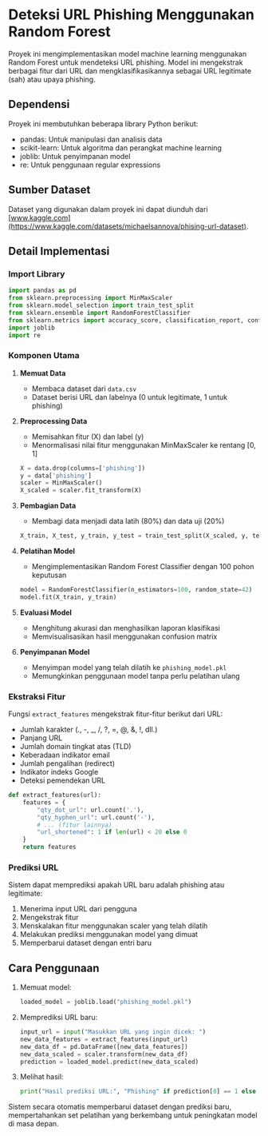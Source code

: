 # Deteksi URL Phishing Menggunakan Random Forest

Proyek ini mengimplementasikan model machine learning menggunakan Random Forest untuk mendeteksi URL phishing. Model ini mengekstrak berbagai fitur dari URL dan mengklasifikasikannya sebagai URL legitimate (sah) atau upaya phishing.

## Dependensi

Proyek ini membutuhkan beberapa library Python berikut:

- pandas: Untuk manipulasi dan analisis data
- scikit-learn: Untuk algoritma dan perangkat machine learning
- joblib: Untuk penyimpanan model
- re: Untuk penggunaan regular expressions

## Sumber Dataset

Dataset yang digunakan dalam proyek ini dapat diunduh dari [www.kaggle.com](https://www.kaggle.com/datasets/michaelsannova/phising-url-dataset).

## Detail Implementasi

### Import Library

```python
import pandas as pd
from sklearn.preprocessing import MinMaxScaler
from sklearn.model_selection import train_test_split
from sklearn.ensemble import RandomForestClassifier
from sklearn.metrics import accuracy_score, classification_report, confusion_matrix, ConfusionMatrixDisplay
import joblib
import re
```

### Komponen Utama

1. **Memuat Data**
   - Membaca dataset dari `data.csv`
   - Dataset berisi URL dan labelnya (0 untuk legitimate, 1 untuk phishing)

2. **Preprocessing Data**
   - Memisahkan fitur (X) dan label (y)
   - Menormalisasi nilai fitur menggunakan MinMaxScaler ke rentang [0, 1]

   ```python
   X = data.drop(columns=['phishing'])
   y = data['phishing']
   scaler = MinMaxScaler()
   X_scaled = scaler.fit_transform(X)
   ```

3. **Pembagian Data**
   - Membagi data menjadi data latih (80%) dan data uji (20%)

   ```python
   X_train, X_test, y_train, y_test = train_test_split(X_scaled, y, test_size=0.2, random_state=42)
   ```

4. **Pelatihan Model**
   - Mengimplementasikan Random Forest Classifier dengan 100 pohon keputusan

   ```python
   model = RandomForestClassifier(n_estimators=100, random_state=42)
   model.fit(X_train, y_train)
   ```

5. **Evaluasi Model**
   - Menghitung akurasi dan menghasilkan laporan klasifikasi
   - Memvisualisasikan hasil menggunakan confusion matrix

6. **Penyimpanan Model**
   - Menyimpan model yang telah dilatih ke `phishing_model.pkl`
   - Memungkinkan penggunaan model tanpa perlu pelatihan ulang

### Ekstraksi Fitur

Fungsi `extract_features` mengekstrak fitur-fitur berikut dari URL:

- Jumlah karakter (., -, _, /, ?, =, @, &, !, dll.)
- Panjang URL
- Jumlah domain tingkat atas (TLD)
- Keberadaan indikator email
- Jumlah pengalihan (redirect)
- Indikator indeks Google
- Deteksi pemendekan URL

```python
def extract_features(url):
    features = {
        "qty_dot_url": url.count('.'),
        "qty_hyphen_url": url.count('-'),
        # ... (fitur lainnya)
        "url_shortened": 1 if len(url) < 20 else 0
    }
    return features
```

### Prediksi URL

Sistem dapat memprediksi apakah URL baru adalah phishing atau legitimate:

1. Menerima input URL dari pengguna
2. Mengekstrak fitur
3. Menskalakan fitur menggunakan scaler yang telah dilatih
4. Melakukan prediksi menggunakan model yang dimuat
5. Memperbarui dataset dengan entri baru

## Cara Penggunaan

1. Memuat model:

   ```python
   loaded_model = joblib.load("phishing_model.pkl")
   ```

2. Memprediksi URL baru:

   ```python
   input_url = input("Masukkan URL yang ingin dicek: ")
   new_data_features = extract_features(input_url)
   new_data_df = pd.DataFrame([new_data_features])
   new_data_scaled = scaler.transform(new_data_df)
   prediction = loaded_model.predict(new_data_scaled)
   ```

3. Melihat hasil:

   ```python
   print("Hasil prediksi URL:", "Phishing" if prediction[0] == 1 else "Legitimate")
   ```

Sistem secara otomatis memperbarui dataset dengan prediksi baru, mempertahankan set pelatihan yang berkembang untuk peningkatan model di masa depan.
